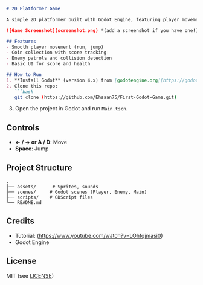 

```markdown
# 2D Platformer Game  

A simple 2D platformer built with Godot Engine, featuring player movement, coin collection, and enemy AI.  

![Game Screenshot](screenshot.png) *(add a screenshot if you have one!)*  

## Features  
- Smooth player movement (run, jump)  
- Coin collection with score tracking  
- Enemy patrols and collision detection  
- Basic UI for score and health  

## How to Run  
1. **Install Godot** (version 4.x) from [godotengine.org](https://godotengine.org/).  
2. Clone this repo:  
   ```bash
   git clone (https://github.com/Ehsaan75/First-Godot-Game.git)
   ```  
3. Open the project in Godot and run `Main.tscn`.  

## Controls  
- **← / → or A / D**: Move  
- **Space**: Jump  

## Project Structure  
```plaintext
.
├── assets/      # Sprites, sounds
├── scenes/     # Godot scenes (Player, Enemy, Main)
├── scripts/    # GDScript files
└── README.md
```

## Credits  
- Tutorial: (https://www.youtube.com/watch?v=LOhfqjmasi0)  
- Godot Engine  

## License  
MIT (see [LICENSE](LICENSE))  
```  
